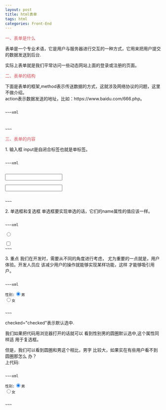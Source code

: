 ```yaml
---
layout: post
title: html表单
tags: html
categories: Front-End
---
```


<div>
<p style="color:#D6555F;">一、表单是什么
</p>
<p>表单是一个专业术语，它是用户与服务器进行交互的一种方式，它用来把用户提交的数据发送到后台.
</p>
</div>
<div>
<p>
实际上表单就是我们平常访问一些动态网站上面的登录或注册的页面。
</p>
<p style="color:#D6555F;">二、表单的结构
</p>
<p>下面是表单的框架,method表示传送数据的方式，这就涉及网络协议的问题，这里不做介绍。<br>
action表示数据发送的地址，比如：https://www.baidu.com/666.php。
</p>

<code>
~~~xml
<form method="get/post" action="">
</form>
~~~
</code>

</div>
<div>
<p style="color:#D6555F;">三、表单的内容</p>
<p>
1. 输入框
input是自闭合标签也就是单标签。
</p>

<code>
~~~xml
<form method="get/post" action="">
<!-- 文本输入框 -->
<input type="text" name="username">
<!-- 密码输入框 -->
<input type="password" name="password">
</form>
~~~</code>


<p>
2. 单选框和复选框
单选框要实现单选的话，它们的name属性的值应该一样。
</p>

<code>
~~~xml
<!-- 单选框 -->
<input type="radio" name="" value="">
<!-- 复选框 -->
<input type="checkbox" name="" value="">
~~~</code>


<p>
3. 重点
我们在开发时，需要从不同的角度进行考虑，
尤为重要的一点就是，用户体验。开发人员应
该减少用户的操作就能够实现某样功能，这样
才能够吸引用户。
</p>

<code>
~~~xml
<form action="" method="get/post">
性别:<input type="radio" name="sex" value="man" checked="checked">男
<input type="radio" name="sex" value="woman">女
</form>
~~~
</code>

<p>checked="checked"表示默认选中.
</p>
<p>我们如果把代码用浏览器打开的话就可以
看到性别男的圆圈默认选中,这个属性同样适
用于复选框。
</p>
<p>
但是，我们可以看到圆圈和男这个相比，男字
比较大，如果实在有些用户看不到圆圈那怎么
办？<br/>
上代码:
</p>

<code>
~~~xml
<form action="" method="get/post">
性别:<input type="radio" name="sex" value="man" checked="checked" id="man"><label for="man">男</label>
<input type="radio" name="sex" value="woman" id="woman"><label for="woman">女</label>
</form>
~~~
</code>

</div>